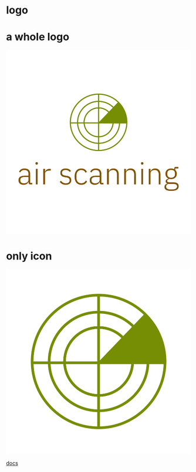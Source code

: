 # logo

# a whole logo
![logo](/1/default.png)

# only icon
![logo](/1/profile.png)

[docs](https://airscanning.github.io/docs/)
